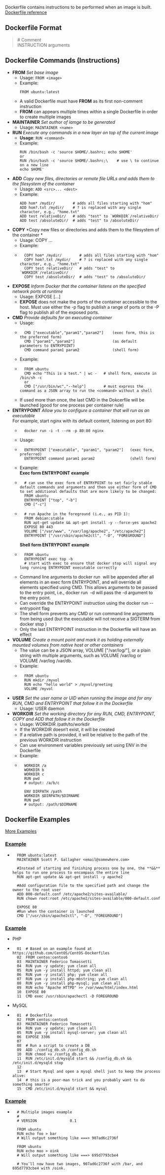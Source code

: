 Dockerfile contains instructions to be performed when an image is built.  
[Dockerfile reference](https://docs.docker.com/engine/reference/builder/)

## Dockerfile Format
>\# Comment  
>INSTRUCTION arguments

## Dockerfile Commands (Instructions)
- **FROM**  *Set base image*  
    - Usage: `FROM <image>`
    - Example:  
        ```
        FROM ubuntu:latest
        ```
    - A valid Dockerfile must have **FROM** as its first non-comment instruction
    - **FROM** can appears multiple times within a single Dockerfile in order to create multiple images
- **MAINTAINER**  *Set author of iamge to be generated*
    - Usage: `MAINTAINER <name>`
- **RUN**  *Execute any commands in a new layer on top of the current image*
    - **Usage**: `RUN <command>`
    - Example: 
        ```
        RUN /bin/bash -c 'source $HOME/.bashrc; echo $HOME'  
        or  
        RUN /bin/bash -c 'source $HOME/.bashrc;\    # use \ to continue on a new line  
        echo $HOME'  
        ```
- **ADD**  *Copy new files, directories or remote file URLs and adds them to the filesystem of the container*
    - Usage: `ADD <src>... <dest>`
    - Example:
        ```    
        ADD hom* /mydir/        # adds all files starting with "hom"  
        ADD hom?.txt /mydir/    # ? is replaced with any single character, e.g., "home.txt"  
        ADD test relativeDir/   # adds "test" to `WORKDIR`/relativeDir/  
        ADD test /absoluteDir/  # adds "test" to /absoluteDir/  
        ```
- **COPY**  *Copy new files or directories and adds them to the filesystem of the container *
    - Usage: COPY <src>... <dest>
    - Example:
    -       COPY hom* /mydir/        # adds all files starting with "hom"
            COPY hom?.txt /mydir/    # ? is replaced with any single character, e.g., "home.txt" 
            COPY test relativeDir/   # adds "test" to `WORKDIR`/relativeDir/
            COPY test /absoluteDir/  # adds "test" to /absoluteDir/
- **EXPOSE**  *Inform Docker that the container listens on the specified network ports at runtime*
    - Usage: EXPOSE <port> [<port>...]
    - **EXPOSE** does not make the ports of the container accessible to the host. Must use either the -p flag to publish a range of ports or the -P flag to publish all of the exposed ports.
- **CMD**  *Provide defaults for an executing container*
    - Usage: 
    -       CMD ["executable","param1","param2"]    (exec form, this is the preferred form)
            CMD ["param1","param2"]                 (as default parameters to ENTRYPOINT)
            CMD command param1 param2               (shell form)
    - Example:
    -       FROM ubuntu
            CMD echo "This is a test." | wc -   # shell form, execute in /bin/sh -c
            or
            CMD ["/usr/bin/wc","--help"]        # must express the command as a JSON array to run the <command> without a shell
    -   If used more than once, the last CMD in the Dokcerfile will be launched (good for one process per container rule)
- **ENTRYPOINT**  *Allow you to configure a container that will run as an executable*  
For example, start nginx with its default content, listening on port 80:  
    -       docker run -i -t --rm -p 80:80 nginx
    - Usage:
    -       ENTRYPOINT ["executable", "param1", "param2"]   (exec form, preferred)
            ENTRYPOINT command param1 param2                (shell form)
    - Example:  
            **Exec form ENTRYPOINT example**
    -       # can use the exec form of ENTRYPOINT to set fairly stable default commands and arguments and then use either form of CMD to set additional defaults that are more likely to be changed:
            FROM ubuntu
            ENTRYPOINT ["top", "-b"]
            CMD ["-c"]
    -       # run Apache in the foreground (i.e., as PID 1):
            FROM debian:stable
            RUN apt-get update && apt-get install -y --force-yes apache2
            EXPOSE 80 443
            VOLUME ["/var/www", "/var/log/apache2", "/etc/apache2"]
            ENTRYPOINT ["/usr/sbin/apache2ctl", "-D", "FOREGROUND"]
        **Shell form ENTRYPOINT example**
    -       FROM ubuntu
            ENTRYPOINT exec top -b  
            # start with exec to ensure that docker stop will signal any long running ENTRYPOINT executable correctly
    - Command line arguments to docker run <image> will be appended after all elements in an exec form ENTRYPOINT, and will override all elements specified using CMD. This allows arguments to be passed to the entry point, i.e., docker run <image> -d will pass the -d argument to the entry point.
    - Can override the ENTRYPOINT instruction using the docker run --entrypoint flag
    - The shell form prevents any CMD or run command line arguments from being used (but the executable will not receive a SIGTERM from docker stop <container>)
    - Only the last ENTRYPOINT instruction in the Dockerfile will have an effect
- **VOLUME**  *Create a mount point and mark it as holding externally mounted volumes from native host or other containers*
    - The value can be a JSON array, VOLUME ["/var/log/"], or a plain string with multiple arguments, such as VOLUME /var/log or VOLUME /var/log /var/db.
    - Example:   
    -       FROM ubuntu
            RUN mkdir /myvol
            RUN echo "hello world" > /myvol/greeting
            VOLUME /myvol
- **USER**  *Set the user name or UID when running the image and for any RUN, CMD and ENTRYPOINT that follow it in the Dockerfile*
    - Usage: USER daemon 
- **WORKDIR**  *Set the working directory for any RUN, CMD, ENTRYPOINT, COPY and ADD that follow it in the Dockerfile*
    - Usage: WORKDIR /path/to/workdir
    - If the WORKDIR doesn’t exist, it will be created
    - If a relative path is provided, it will be relative to the path of the previous WORKDIR instruction
    - Can use environment variables previously set using ENV in the Dockerfile
    - Example:
    -       WORKDIR /a
            WORKDIR b
            WORKDIR c
            RUN pwd
            # output: /a/b/c

            ENV DIRPATH /path
            WORKDIR $DIRPATH/$DIRNAME
            RUN pwd
            # output: /path/$DIRNAME

## Dockerfile Examples
[More Examples](https://docs.docker.com/engine/examples/)
### [Example](https://www.packtpub.com/books/content/understanding-docker)
-       
        FROM ubuntu:latest    
        MAINTAINER Scott P. Gallagher <email@somewhere.com>
        
        #Instead of starting and finishing process one by one, the **&&** helps to run one process to encompass the entire line  
        RUN apt-get update && apt-get install -y apache2
        
        #Add configuration file to the specified path and change the owner to the root user  
        ADD 000-default.conf /etc/apache2/sites-available/  
        RUN chown root:root /etc/apache2/sites-available/000-default.conf
        
        EXPOSE 80  
        #Run when the container is launched  
        CMD ["/usr/sbin/apache2ctl", "-D", "FOREGROUND"]

### [Example](https://www.javacodegeeks.com/2015/08/getting-started-with-docker-from-a-developer-point-of-view-how-to-build-an-environment-you-can-trust.html)
- PHP
-       
        01  # Based on an example found at https://github.com/CentOS/CentOS-Dockerfiles  
        02  FROM centos:centos6  
        03  MAINTAINER Federico Tomassetti  
        04  RUN yum -y update; yum clean all  
        05  RUN yum -y install httpd; yum clean all  
        06  RUN yum -y install php; yum clean all  
        07  RUN yum -y install php-mbstring; yum clean all  
        08  RUN yum -y install php-mysql; yum clean all  
        09  RUN echo "Apache HTTPD" >> /var/www/html/index.html  
        10  EXPOSE 80  
        11  CMD exec /usr/sbin/apachectl -D FOREGROUND  

- MySQL
-       
        01  # Dockerfile  
        02  FROM centos:centos6  
        03  MAINTAINER Federico Tomassetti  
        04  RUN yum -y update; yum clean all  
        05  RUN yum -y install mysql-server; yum clean all  
        06  EXPOSE 3306  
        07  
        08  # Run a script to create a DB  
        09  ADD ./config_db.sh /config_db.sh  
        10  RUN chmod +x /config_db.sh  
        11  RUN /etc/init.d/mysqld start && /config_db.sh && /etc/init.d/mysqld stop  
        12  
        13  # Start Mysql and open a mysql shell just to keep the process alive:  
        14  # this is a poor-man trick and you probably want to do something smarter  
        15  CMD /etc/init.d/mysqld start && mysql  

### [Example](https://docs.docker.com/engine/reference/builder/#/dockerfile-examples)
-       # Multiple images example
        #
        # VERSION               0.1

        FROM ubuntu
        RUN echo foo > bar
        # Will output something like ===> 907ad6c2736f

        FROM ubuntu
        RUN echo moo > oink
        # Will output something like ===> 695d7793cbe4

        # You᾿ll now have two images, 907ad6c2736f with /bar, and 695d7793cbe4 with /oink.
